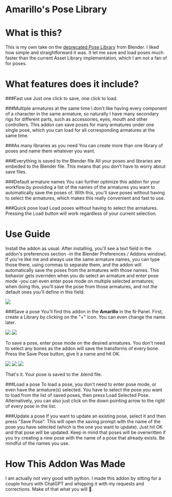 # Amarillo's Pose Library

What is this?
=============
This is my own take on the [deprecated Pose Library](https://blenderartists.org/t/pose-library-legacy/1457190) from Blender. I liked how simple and straightforward it was. It let me save and load poses much faster than the current Asset Library implementation, which I am not a fan of for poses.

What features does it include?
==============================
###Fast use
Just one click to save, one click to load.

###Multiple armatures at the same time
I don't like having every component of a character in the same armature, so naturally I have many secondary rigs for different parts, such as accessories, eyes, mouth and other controllers. This addon can save poses for many armatures under one single pose, which you can load for all corresponding armatures at the same time.

###As many libraries as you need
You can create more than one library of poses and name them whatever you want.

###Everything is saved to the Blender file
All your poses and libraries are embeded to the Blender file. This means that you don't have to worry about save files.

###Default armature names
You can further optimize this addon for your workflow by providing a list of the names of the armatures you want to automatically save the poses of. With this, you'll save poses without having to select the armatures, which makes this really convenient and fast to use.

###Quick pose load
Load poses without having to select the armatures. Pressing the Load button will work regardless of your current selection.

Use Guide
=========
Install the addon as usual. After installing, you'll see a text field in the addon's preferences section -in the Blender Preferences / Addons window). If you're like me and always use the same armature names, you can type those there, using commas to separate them, and the addon will automatically save the poses from the armatures with those names. This behavior gets overriden when you do select an armature and enter pose mode -you can even enter pose mode on multiple selected armatures; when doing this, you'll save the pose from those armatures, and not the default ones you'll define in this field.

![](https://i.imgur.com/HPIvAlI.png)

###Save a pose
You'll find this addon in the **Amarillo** in the N-Panel. First, create a Library by clicking on the "+" icon. You can even change the name later.

![](https://i.imgur.com/kd9T3y6.png) ![](https://i.imgur.com/9c3qtmx.png)

To save a pose, enter pose mode on the desired armatures. You don't need to select any bones as the addon will save the transforms of every bone. Press the Save Pose button, give it a name and hit OK.

![](https://i.imgur.com/5yzZXk7.png) ![](https://i.imgur.com/5dhyoMh.png) ![](https://i.imgur.com/9bV8Mbo.png)

That's it. Your pose is saved to the .blend file.

###Load a pose
To load a pose, you don't need to enter pose mode, or even have the armature(s) selected. You have to select the pose you want to load from the list of saved poses, then press Load Selected Pose. Alternatively, you can also just click on the down pointing arrow to the right of every pose in the list.

###Update a pose
If you want to update an existing pose, select it and then press "Save Pose". This will open the saving prompt with the name of the pose you have selected (which is the one you want to update). Just hit OK and that pose will be updated. Keep in mind that poses will be overwritten if you try creating a new pose with the name of a pose that already exists. Be mindful of the names you use.

How This Addon Was Made
=======================
I am actually not very good with python. I made this addon by sitting for a couple hours with ChatGPT and whipping it with my requests and corrections. Make of that what you will 🤖.
